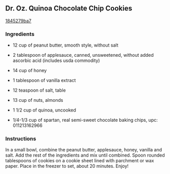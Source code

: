 ## Dr. Oz. Quinoa Chocolate Chip Cookies

[1845279ba7](http://www.food.com/recipe/dr-oz-quinoa-chocolate-chip-cookies-515809)

### Ingredients

 - 12 cup of peanut butter, smooth style, without salt

 - 2 tablespoon of applesauce, canned, unsweetened, without added ascorbic acid (includes usda commodity)

 - 14 cup of honey

 - 1 tablespoon of vanilla extract

 - 12 teaspoon of salt, table

 - 13 cup of nuts, almonds

 - 1 1/2 cup of quinoa, uncooked

 - 1/4-1/3 cup of spartan, real semi-sweet chocolate baking chips, upc: 011213162966

### Instructions

In a small bowl, combine the peanut butter, applesauce, honey, vanilla and salt. Add the rest of the ingredients and mix until combined. Spoon rounded tablespoons of cookies on a cookie sheet lined with parchment or wax paper. Place in the freezer to set, about 20 minutes. Enjoy!